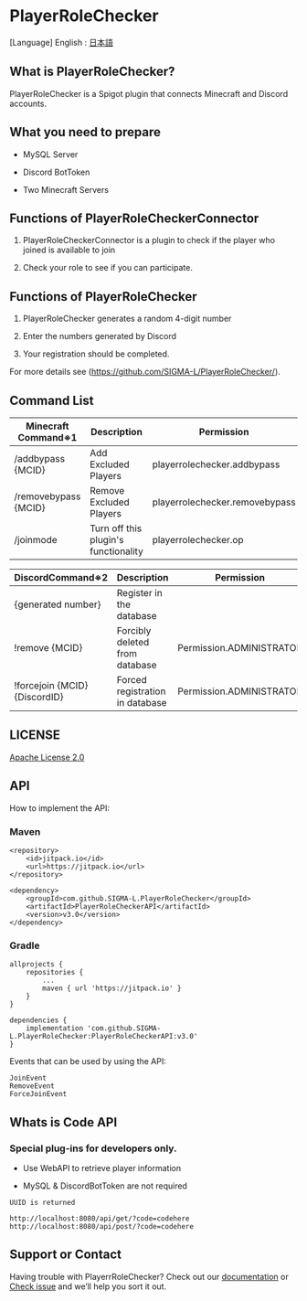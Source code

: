 # PlayerRoleChecker
[Language] English : [日本語](https://prc-mc.net/ja/)

## What is PlayerRoleChecker?

PlayerRoleChecker is a Spigot plugin that connects Minecraft and Discord accounts.

## What you need to prepare

- MySQL Server

- Discord BotToken

- Two Minecraft Servers

## Functions of PlayerRoleCheckerConnector

1. PlayerRoleCheckerConnector is a plugin to check if the player who joined is available to join

2. Check your role to see if you can participate.

## Functions of PlayerRoleChecker

1. PlayerRoleChecker generates a random 4-digit number

2. Enter the numbers generated by Discord

3. Your registration should be completed.


For more details see (https://github.com/SIGMA-L/PlayerRoleChecker/).

## Command List

| Minecraft Command※1             | Description | Permission |
|---------------------------| --- | --- |
| /addbypass {MCID}    | Add Excluded Players | playerrolechecker.addbypass |
| /removebypass {MCID} | Remove Excluded Players | playerrolechecker.removebypass |
| /joinmode                 | Turn off this plugin's functionality | playerrolechecker.op |

| DiscordCommand※2                      | Description | Permission |
|------------------------------------| --- | --- |
| {generated number}                          | Register in the database |  |
| !remove {MCID}                | Forcibly deleted from database | Permission.ADMINISTRATOR |
| !forcejoin {MCID} {DiscordID} | Forced registration in database | Permission.ADMINISTRATOR |

## LICENSE

[Apache License 2.0](https://github.com/SIGMA-L/PlayerRoleChecker/blob/main/LICENSE)

## API

How to implement the API:

### Maven

    <repository>
        <id>jitpack.io</id>
        <url>https://jitpack.io</url>
    </repository>

	<dependency>
	    <groupId>com.github.SIGMA-L.PlayerRoleChecker</groupId>
	    <artifactId>PlayerRoleCheckerAPI</artifactId>
	    <version>v3.0</version>
	</dependency>

### Gradle

    allprojects {
		repositories {
			...
			maven { url 'https://jitpack.io' }
		}
	}

    dependencies {
        implementation 'com.github.SIGMA-L.PlayerRoleChecker:PlayerRoleCheckerAPI:v3.0'
	}

Events that can be used by using the API:
    
    JoinEvent
    RemoveEvent
    ForceJoinEvent
    
## Whats is Code API

### Special plug-ins for developers only.

- Use WebAPI to retrieve player information

- MySQL & DiscordBotToken are not required

```
UUID is returned

http://localhost:8080/api/get/?code=codehere
http://localhost:8080/api/post/?code=codehere
```

## Support or Contact

Having trouble with PlayerrRoleChecker? Check out our [documentation](https://github.com/SIGMA-L/PlayerRoleChecker/wiki) or [Check issue](https://github.com/SIGMA-L/PlayerRoleChecker/issues) and we’ll help you sort it out.

